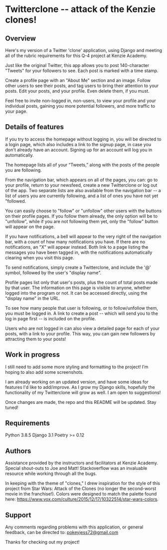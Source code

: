 # Twitterclone -- attack of the Kenzie clones!

## Overview

Here's my version of a Twitter 'clone' application, using Django and meeting all of the rubric requirements for this Q-4 project at Kenzie Academy.

Just like the original Twitter, this app allows you to post 140-character "Tweets" for your followers to see. Each post is marked with a time stamp.

Create a profile page with an "About Me" section and an image. Follow other users to see their posts, and tag users to bring their attention to your posts. Edit your posts, and your profile. Even delete them, if you must.

Feel free to invite non-logged in, non-users, to view your profile and your individual posts, gaining you more potential followers, and more traffic to your page.

## Details of features

If you try to access the homepage without logging in, you will be directed to a login page, which also includes a link to the signup page, in case you don't already have an account. Signing up for an account will log you in automatically.

The homepage lists all of your “Tweets,” along with the posts of the people you are following. 

From the navigation bar, which appears on all of the pages, you can: go to your profile, return to your newsfeed, create a new Twitterclone or log out of the app. Two separate lists are also available from the navigation bar -- a list of users you are currently following, and a list of ones you have not yet "followed.

You can easily choose to "follow" or "unfollow" other users with the buttons on their profile pages. If you follow them already, the only option will be to "unfollow", while if you are not following them yet, only the "follow" button will appear on the page.

If you have notifications, a bell will appear to the very right of the navigation bar, with a count of how many notifications you have. If there are no notifications, an "X" will appear instead. Both link to a page listing the messages you have been tagged in, with the notifications automatically clearing when you visit this page.

To send notifications, simply create a Twitterclone, and include the '@' symbol, followed by the user's "display name".

Profile pages list only that user's posts, plus the count of total posts made by that user. The information on this page is visible to anyone, whether logged into the program or not. It can be accessed directly, using the "display name" in the URL.

To see how many people that user is following, or to follow/unfollow them, you must be logged in. A link to create a post -- which will send you to the log in page first -- is included on the profile.

Users who are not logged in can also view a detailed page for each of your posts, with a link to your profile. This way, you can gain new followers by attracting them to your posts!

## Work in progress

I still need to add some more styling and formatting to the project! I'm hoping to also add some screenshots. 

I am already working on an updated version, and have some ideas for features I'd like to add/improve. As I grow my Django skills, hopefully the functionality of my Twitterclone will grow as well. I am open to suggestions!

Once changes are made, the repo and this README will be updated. Stay tuned!

## Requirements
Python 3.8.5
Django 3.1
Poetry >= 0.12

## Authors

Assistance provided by the instructors and facilitators at Kenzie Academy. Special shout-outs to Joe and Matt! Stackoverflow was an invaluable resource while working through all the bugs.

In keeping with the theme of "clones," I drew inspiration for the style of this project from Star Wars: Attack of the Clones (no longer the second-worst movie in the franchise!). Colors were designed to match the palette found here: https://www.vox.com/culture/2015/12/17/10322514/star-wars-colors.

## Support

Any comments regarding problems with this application, or general feedback, can be directed to: pokeyjess72@gmail.com

Thanks for checking out my project!
